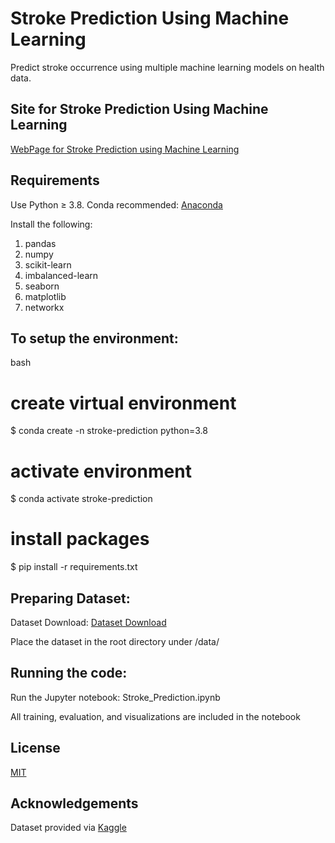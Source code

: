 # Stroke Prediction Using Machine Learning

Predict stroke occurrence using multiple machine learning models on health data.

## Site for Stroke Prediction Using Machine Learning 

[WebPage for Stroke Prediction using Machine Learning](https://sidd4800.github.io/Stroke_Prediction/)

## Requirements

Use Python ≥ 3.8. Conda recommended: [Anaconda](https://docs.anaconda.com/anaconda/install/linux/)

Install the following:
1. pandas
2. numpy
3. scikit-learn
4. imbalanced-learn
5. seaborn
6. matplotlib
7. networkx


## To setup the environment:

bash
# create virtual environment 
$ conda create -n stroke-prediction python=3.8

# activate environment 
$ conda activate stroke-prediction

# install packages 
$ pip install -r requirements.txt


## Preparing Dataset:

Dataset Download: [Dataset Download](https://www.kaggle.com/datasets/fedesoriano/stroke-prediction-dataset)

Place the dataset in the root directory under /data/

## Running the code:
Run the Jupyter notebook: Stroke_Prediction.ipynb

All training, evaluation, and visualizations are included in the notebook

## License

[MIT](https://choosealicense.com/licenses/mit/)

## Acknowledgements 
Dataset provided via [Kaggle](https://www.kaggle.com/)



